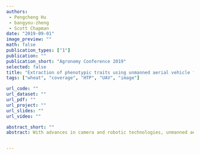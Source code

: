 ```yaml
---
authors: 
 - Pengcheng Hu
 - bangyou-zheng
 - Scott Chapman
date: "2019-09-01"
image_preview: ""
math: false
publication_types: ["1"]
publication: ""
publication_short: "Agronomy Conference 2019"
selected: false
title: "Extraction of phenotypic traits using unmanned aerial vehicle for field experiments in the agronomy and crop breeding"
tags: ["wheat", "coverage", "HTP", "UAV", "image"]

url_code: ""
url_dataset: ""
url_pdf: ""
url_project: ""
url_slides: ""
url_video: ""

abstract_short: ""
abstract: With advances in camera and robotic technologies, unmanned aerial vehicles (UAV) provide the means to capture images at sufficiently large scale to extract crop phenotypic traits. The current challenges are to efficiently manage the meta information acquired, involving the processing of large stores of images, visualising intermediate and final outputs, and estimating phenotypic traits with robust algorithms. A cloud-based platform, PhenoCopter, was developed to handle the challenge of data processing. Here we demonstrate how this UAV based platform can enable scientists to extract phenotypic traits including ground coverage, canopy height, aboveground biomass and leaf area index (LAI). Across crops and situations, the UAV-based platform can be shown to be reliable for estimating phenotypic traits.


---
```

